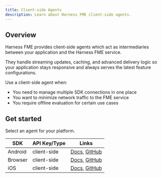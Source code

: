 ```yaml
---
title: Client-side Agents
description: Learn about Harness FME client-side agents.
---
```


## Overview

Harness FME provides client-side agents which act as intermediaries between your application and the Harness FME service.

They handle streaming updates, caching, and advanced delivery logic so your application stays responsive and always serves the latest feature configurations.

Use a client-side agent when:

- You need to manage multiple SDK connections in one place
- You want to minimize network traffic to the FME service
- You require offline evaluation for certain use cases

## Get started

Select an agent for your platform.

| **SDK** | **API Key/Type** | **Links** |
| --- | --- | --- | 
| Android | client-side | [Docs](/docs/feature-management-experimentation/sdks-and-infrastructure/client-side-agents/android-rum-agent), [GitHub](https://github.com/splitio/android-rum-agent-examples) | 
| Browser | client-side | [Docs](/docs/feature-management-experimentation/sdks-and-infrastructure/client-side-agents/browser-rum-agent), [GitHub](https://github.com/splitio/browser-rum-agent-examples) |
| iOS | client-side | [Docs](/docs/feature-management-experimentation/sdks-and-infrastructure/client-side-agents/ios-rum-agent), [GitHub](https://github.com/splitio/ios-rum) | 